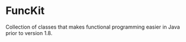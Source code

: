 FuncKit
=======


Collection of classes that makes functional programming easier in Java prior to version 1.8.